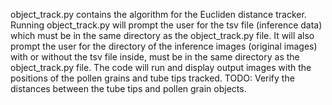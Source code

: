 object_track.py contains the algorithm for the Eucliden distance tracker. 
Running object_track.py will prompt the user for the tsv file (inference data) which must be in the same directory as the object_track.py file. 
It will also prompt the user for the directory of the inference images (original images) with or without the tsv file inside, must be in the same directory as the object_track.py file. 
The code will run and display output images with the positions of the pollen grains and tube tips tracked. 
TODO: Verify the distances between the tube tips and pollen grain objects. 
